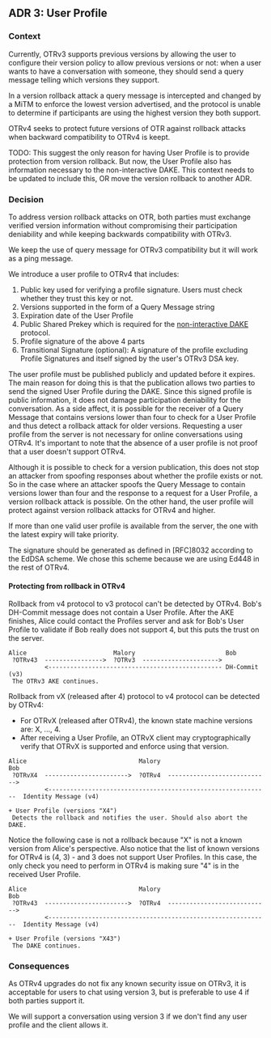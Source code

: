 ## ADR 3: User Profile

### Context

Currently, OTRv3 supports previous versions by allowing the user to configure
their version policy to allow previous versions or not: when a user wants to
have a conversation with someone, they should send a query message telling
which versions they support.

In a version rollback attack a query message is intercepted and changed by
a MiTM to enforce the lowest version advertised, and the protocol is unable to
determine if participants are using the highest version they both support.

OTRv4 seeks to protect future versions of OTR against rollback attacks when
backward compatibility to OTRv4 is keept.

TODO: This suggest the only reason for having User Profile is to provide
protection from version rollback. But now, the User Profile also has information
necessary to the non-interactive DAKE. This context needs to be updated to
include this, OR move the version rollback to another ADR.

### Decision

To address version rollback attacks on OTR, both parties must exchange verified
version information without compromising their participation deniability and
while keeping backwards compatibility with OTRv3.

We keep the use of query message for OTRv3 compatibility but it will work as a
ping message.

We introduce a user profile to OTRv4 that includes:

1. Public key used for verifying a profile signature. Users must check whether
   they trust this key or not.
2. Versions supported in the form of a Query Message string
3. Expiration date of the User Profile
4. Public Shared Prekey which is required for the [non-interactive
   DAKE](https://github.com/otrv4/otrv4/blob/master/architecture-decisions/009-non-interactive-dake.md)
   protocol.
5. Profile signature of the above 4 parts
6. Transitional Signature (optional): A signature of the profile excluding
   Profile Signatures and itself signed by the user's OTRv3 DSA key.

The user profile must be published publicly and updated before it expires. The
main reason for doing this is that the publication allows two parties to send
the signed User Profile during the DAKE. Since this signed profile is public
information, it does not damage participation deniability for the conversation.
As a side affect, it is possible for the receiver of a Query Message that
contains versions lower than four to check for a User Profile and thus detect a
rollback attack for older versions. Requesting a user profile from the server
is not necessary for online conversations using OTRv4. It's important to note
that the absence of a user profile is not proof that a user doesn't support
OTRv4.

Although it is possible to check for a version publication, this does not stop
an attacker from spoofing responses about whether the profile exists or not. So
in the case where an attacker spoofs the Query Message to contain versions
lower than four and the response to a request for a User Profile, a version
rollback attack is possible. On the other hand, the user profile will protect
against version rollback attacks for OTRv4 and higher.

If more than one valid user profile is available from the server, the one with
the latest expiry will take priority.

The signature should be generated as defined in [RFC]8032 according to the
EdDSA scheme. We chose this scheme because we are using Ed448 in the rest of
OTRv4.

#### Protecting from rollback in OTRv4

Rollback from v4 protocol to v3 protocol can't be detected by OTRv4. Bob's
DH-Commit message does not contain a User Profile. After the AKE finishes,
Alice could contact the Profiles server and ask for Bob's User Profile to
validate if Bob really does not support 4, but this puts the trust on the
server.

```
Alice                        Malory                         Bob
 ?OTRv43  ---------------->  ?OTRv3  --------------------->
          <------------------------------------------------ DH-Commit (v3)
 The OTRv3 AKE continues.
```

Rollback from vX (released after 4) protocol to v4 protocol can be
detected by OTRv4:

- For OTRvX (released after OTRv4), the known state machine versions are:
  X, ..., 4.
- After receiving a User Profile, an OTRvX client may cryptographically
  verify that OTRvX is supported and enforce using that version.

```
Alice                               Malory                                Bob
 ?OTRvX4  ----------------------->  ?OTRv4  ---------------------------->
          <-------------------------------------------------------------  Identity Message (v4)
                                                                          + User Profile (versions "X4")
 Detects the rollback and notifies the user. Should also abort the DAKE.
```

Notice the following case is not a rollback because "X" is not a known version
from Alice's perspective. Also notice that the list of known versions for OTRv4
is (4, 3) - and 3 does not support User Profiles. In this case, the only check
you need to perform in OTRv4 is making sure "4" is in the received User Profile.

```
Alice                               Malory                                Bob
 ?OTRv43  ----------------------->  ?OTRv4  ---------------------------->
          <-------------------------------------------------------------  Identity Message (v4)
                                                                          + User Profile (versions "X43")
 The DAKE continues.
```

### Consequences

As OTRv4 upgrades do not fix any known security issue on OTRv3, it is
acceptable for users to chat using version 3, but is preferable to use 4 if
both parties support it.

We will support a conversation using version 3 if we don't find any user
profile and the client allows it.
